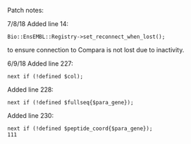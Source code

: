 Patch notes:

7/8/18 
Added line 14: 
```
Bio::EnsEMBL::Registry->set_reconnect_when_lost();
```
to ensure connection to Compara is not lost due to inactivity.

6/9/18
Added line 227:
```
next if (!defined $col);
```
Added line 228:
```
next if (!defined $fullseq{$para_gene});
```
Added line 230:
```
next if (!defined $peptide_coord{$para_gene});
111